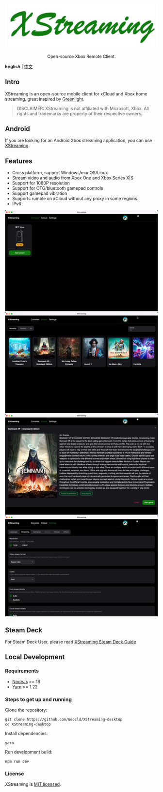 <p align="center">
  <a href="https://github.com/Geocld/XStreaming">
    <img src="https://raw.githubusercontent.com/Geocld/XStreaming/main/images/logo.png" width="546">
  </a>
</p>

<p align="center">
  Open-source Xbox Remote Client.
</p>

**English** | [中文](./README.zh_CN.md)

## Intro

XStreaming is an open-source mobile client for xCloud and Xbox home streaming, great inspired by [Greenlight](https://github.com/unknownskl/greenlight).

> DISCLAIMER: XStreaming is not affiliated with Microsoft, Xbox. All rights and trademarks are property of their respective owners.

## Android

If you are looking for an Android Xbox streaming application, you can use [XStreaming](https://github.com/Geocld/XStreaming).

## Features

- Cross platform, support Windows/macOS/Linux
- Stream video and audio from Xbox One and Xbox Series X|S
- Support for 1080P resolution
- Support for OTG/bluetooth gamepad controls
- Support gamepad vibration
- Supports rumble on xCloud without any proxy in some regions.
- IPv6

<img src="https://raw.githubusercontent.com/Geocld/XStreaming-desktop/main/images/console.jpg" /> 
<img src="https://raw.githubusercontent.com/Geocld/XStreaming-desktop/main/images/xcloud.jpg" />
<img src="https://raw.githubusercontent.com/Geocld/XStreaming-desktop/main/images/xcloud2.jpg" />
<img src="https://raw.githubusercontent.com/Geocld/XStreaming-desktop/main/images/settings.jpg" />

## Steam Deck

For Steam Deck User, please read [XStreaming Steam Deck Guide](./wiki/steam-deck/README.md)

## Local Development

### Requirements
- [NodeJs](https://nodejs.org/) >= 18
- [Yarn](https://yarnpkg.com/) >= 1.22

### Steps to get up and running

Clone the repository:

```
git clone https://github.com/Geocld/XStreaming-desktop
cd XStreaming-desktop
```

Install dependencies:

```
yarn
```

Run development build:

```
npm run dev
```


### License

XStreaming is [MIT licensed](./LICENSE).
